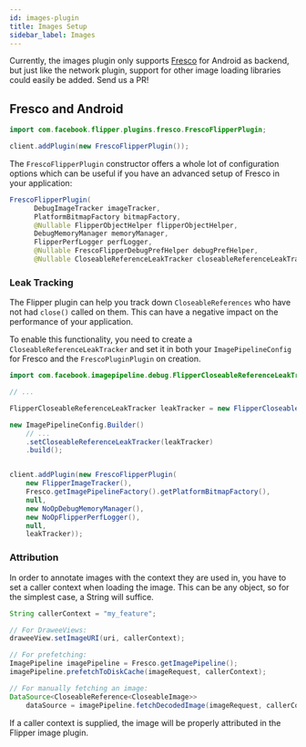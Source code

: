 ```yaml
---
id: images-plugin
title: Images Setup
sidebar_label: Images
---
```


Currently, the images plugin only supports [Fresco](https://frescolib.org/) for Android as backend, but just like the network plugin, support for other image loading libraries
could easily be added. Send us a PR!

## Fresco and Android

```java
import com.facebook.flipper.plugins.fresco.FrescoFlipperPlugin;

client.addPlugin(new FrescoFlipperPlugin());
```

The `FrescoFlipperPlugin` constructor offers a whole lot of configuration options which
can be useful if you have an advanced setup of Fresco in your application:


```java
FrescoFlipperPlugin(
      DebugImageTracker imageTracker,
      PlatformBitmapFactory bitmapFactory,
      @Nullable FlipperObjectHelper flipperObjectHelper,
      DebugMemoryManager memoryManager,
      FlipperPerfLogger perfLogger,
      @Nullable FrescoFlipperDebugPrefHelper debugPrefHelper,
      @Nullable CloseableReferenceLeakTracker closeableReferenceLeakTracker) { ... }
```

### Leak Tracking

The Flipper plugin can help you track down `CloseableReferences` who have not had
`close()` called on them. This can have a negative impact on the performance of
your application.

To enable this functionality, you need to create a `CloseableReferenceLeakTracker`
and set it in both your `ImagePipelineConfig` for Fresco and the `FrescoPluginPlugin`
on creation.

```java
import com.facebook.imagepipeline.debug.FlipperCloseableReferenceLeakTracker;

// ...

FlipperCloseableReferenceLeakTracker leakTracker = new FlipperCloseableReferenceLeakTracker();

new ImagePipelineConfig.Builder()
    // ...
    .setCloseableReferenceLeakTracker(leakTracker)
    .build();


client.addPlugin(new FrescoFlipperPlugin(
    new FlipperImageTracker(),
    Fresco.getImagePipelineFactory().getPlatformBitmapFactory(),
    null,
    new NoOpDebugMemoryManager(),
    new NoOpFlipperPerfLogger(),
    null,
    leakTracker));
```

### Attribution

In order to annotate images with the context they are used in, you have to set a
caller context when loading the image. This can be any object, so for the simplest
case, a String will suffice.

```java
String callerContext = "my_feature";

// For DraweeViews:
draweeView.setImageURI(uri, callerContext);

// For prefetching:
ImagePipeline imagePipeline = Fresco.getImagePipeline();
imagePipeline.prefetchToDiskCache(imageRequest, callerContext);

// For manually fetching an image:
DataSource<CloseableReference<CloseableImage>>
    dataSource = imagePipeline.fetchDecodedImage(imageRequest, callerContext);
```

If a caller context is supplied, the image will be properly attributed in the
Flipper image plugin.
